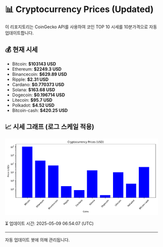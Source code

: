 
# 📊 Cryptocurrency Prices (Updated)

이 리포지토리는 CoinGecko API를 사용하여 코인 TOP 10 시세를 10분가격으로 자동 업데이트합니다.

## 💰 현재 시세
- Bitcoin: **$103143 USD**
- Ethereum: **$2249.3 USD**
- Binancecoin: **$629.89 USD**
- Ripple: **$2.31 USD**
- Cardano: **$0.770373 USD**
- Solana: **$163.68 USD**
- Dogecoin: **$0.196714 USD**
- Litecoin: **$95.7 USD**
- Polkadot: **$4.52 USD**
- Bitcoin-cash: **$420.25 USD**

## 📈 시세 그래프 (로그 스케일 적용)
![Crypto Prices](crypto_prices.png)

⏳ 업데이트 시간: 2025-05-09 06:54:07 (UTC)

---
자동 업데이트 봇에 의해 관리됩니다.
